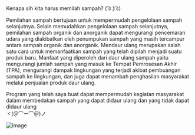 Kenapa sih kita harus memilah sampah? ( ͡ಠ ʖ̯ ͡ಠ) 

Pemilahan sampah bertujuan untuk mempermudah pengelolaan sampah selanjutnya. Selain memudahkan pengelolaan sampah selanjutnya, pemilahan sampah organik dan anorganik dapat mengurangi pencemaran udara yang diakibatkan oleh penumpukan sampah yang masih tercampur antara sampah organik dan anorganik.
Mendaur ulang merupakan salah satu cara untuk memanfaatkan sampah yang telah dipilah menjadi suatu produk baru. Manfaat yang diperoleh dari daur ulang sampah yaitu mengurangi jumlah sampah yang masuk ke Tempat Pemrosesan Akhir (TPA), mengurangi dampak lingkungan yang terjadi akibat pembuangan sampah ke lingkungan, dan juga dapat menambah penghasilan masyarakat melalui penjualan produk daur ulang.

Program yang telah saya buat dapat mempermudah kegiatan masyarakat dalam membedakan sampah yang dapat didaur ulang dan yang tidak dapat didaur ulang   
ヾ(＠⌒ー⌒＠)ノ

![image](https://github.com/user-attachments/assets/598f95ab-35fc-453a-b716-7e911ceca91b)
